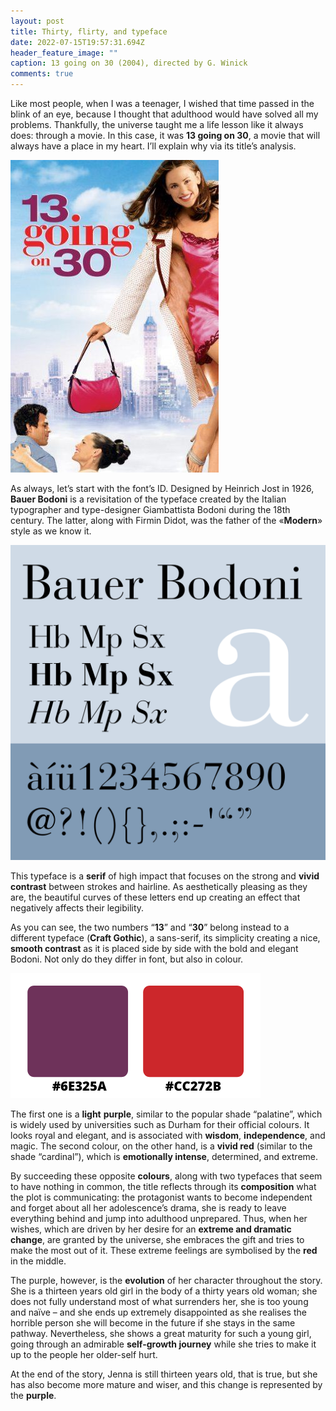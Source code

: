```yaml
---
layout: post
title: Thirty, flirty, and typeface
date: 2022-07-15T19:57:31.694Z
header_feature_image: ""
caption: 13 going on 30 (2004), directed by G. Winick
comments: true
---
```

Like most people, when I was a teenager, I wished that time passed in the blink of an eye, because I thought that adulthood would have solved all my problems. Thankfully, the universe taught me a life lesson like it always does: through a movie. In this case, it was **13 going on 30**, a movie that will always have a place in my heart. I’ll explain why via its title’s analysis.



![Image credit: azn.newsonnetflix.com](../uploads/050ac1501798ffdf29f37ec1bf6a7edb.jpg "Image credit: azn.newsonnetflix.com")



As always, let’s start with the font’s ID. Designed by Heinrich Jost in 1926, **Bauer Bodoni** is a revisitation of the typeface created by the Italian typographer and type-designer Giambattista Bodoni during the 18th century. The latter, along with Firmin Didot, was the father of the «**Modern**» style as we know it.



![Image credit: Wikipedia](../uploads/bauer_bodoni_mostra.svg.png "Image credit: Wikipedia")



This typeface is a **serif** of high impact that focuses on the strong and **vivid contrast** between strokes and hairline. As aesthetically pleasing as they are, the beautiful curves of these letters end up creating an effect that negatively affects their legibility.

As you can see, the two numbers “**13**” and “**30**” belong instead to a different typeface (**Craft Gothic**), a sans-serif, its simplicity creating a nice, **smooth contrast** as it is placed side by side with the bold and elegant Bodoni. Not only do they differ in font, but also in colour.



![Image credits: Martina Currenti](../uploads/prettycolor.png "Image credits: Martina Currenti")

The first one is a **light** **purple**, similar to the popular shade “palatine”, which is widely used by universities such as Durham for their official colours. It looks royal and elegant, and is associated with **wisdom**, **independence**, and magic. The second colour, on the other hand, is a **vivid red** (similar to the shade “cardinal”), which is **emotionally intense**, determined, and extreme.

By succeeding these opposite **colours**, along with two typefaces that seem to have nothing in common, the title reflects through its **composition** what the plot is communicating: the protagonist wants to become independent and forget about all her adolescence’s drama, she is ready to leave everything behind and jump into adulthood unprepared. Thus, when her wishes, which are driven by her desire for an **extreme and dramatic change**, are granted by the universe, she embraces the gift and tries to make the most out of it. These extreme feelings are symbolised by the **red** in the middle.

The purple, however, is the **evolution** of her character throughout the story. She is a thirteen years old girl in the body of a thirty years old woman; she does not fully understand most of what surrenders her, she is too young and naïve – and she ends up extremely disappointed as she realises the horrible person she will become in the future if she stays in the same pathway. Nevertheless, she shows a great maturity for such a young girl, going through an admirable **self-growth journey** while she tries to make it up to the people her older-self hurt.

At the end of the story, Jenna is still thirteen years old, that is true, but she has also become more mature and wiser, and this change is represented by the **purple**.